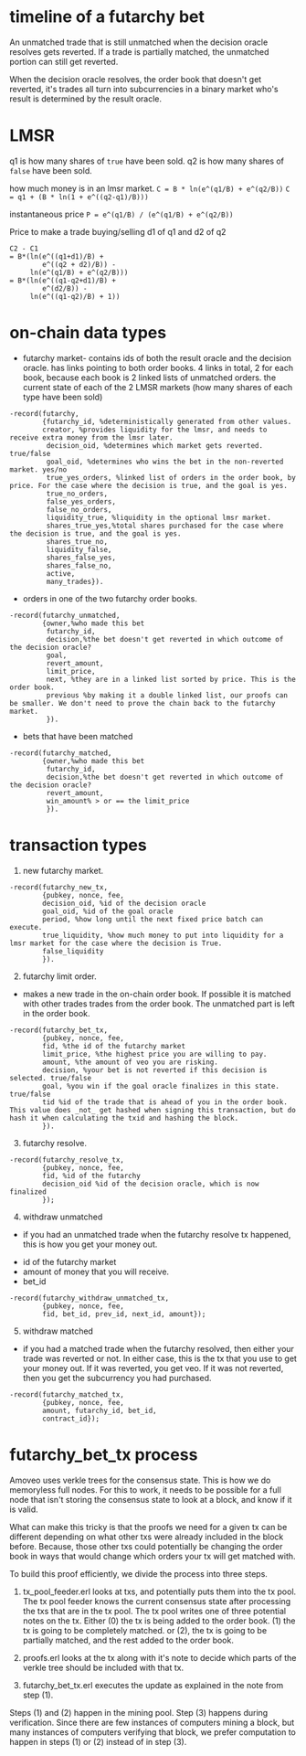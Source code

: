 timeline of a futarchy bet
======
An unmatched trade that is still unmatched when the decision oracle resolves gets reverted.
If a trade is partially matched, the unmatched portion can still get reverted.

When the decision oracle resolves, the order book that doesn't get reverted, it's trades all turn into subcurrencies in a binary market who's result is determined by the result oracle.

LMSR
=======

q1 is how many shares of `true` have been sold. q2 is how many shares of `false` have been sold.

how much money is in an lmsr market.
`C = B * ln(e^(q1/B) + e^(q2/B))`
`C = q1 + (B * ln(1 + e^((q2-q1)/B)))`

instantaneous price 
`P = e^(q1/B) / (e^(q1/B) + e^(q2/B))`

Price to make a trade buying/selling d1 of q1 and d2 of q2
```
C2 - C1
= B*(ln(e^((q1+d1)/B) +
        e^((q2 + d2)/B)) -
     ln(e^(q1/B) + e^(q2/B)))
= B*(ln(e^((q1-q2+d1)/B) +
        e^(d2/B)) -
     ln(e^((q1-q2)/B) + 1))
```

on-chain data types
=======

* futarchy market- contains ids of both the result oracle and the decision oracle. has links pointing to both order books. 4 links in total, 2 for each book, because each book is 2 linked lists of unmatched orders. the current state of each of the 2 LMSR markets (how many shares of each type have been sold)

```
-record(futarchy,
        {futarchy_id, %deterministically generated from other values.
        creator, %provides liquidity for the lmsr, and needs to receive extra money from the lmsr later.
         decision_oid, %determines which market gets reverted. true/false
         goal_oid, %determines who wins the bet in the non-reverted market. yes/no
         true_yes_orders, %linked list of orders in the order book, by price. For the case where the decision is true, and the goal is yes.
         true_no_orders,
         false_yes_orders,
         false_no_orders,
         liquidity_true, %liquidity in the optional lmsr market.
         shares_true_yes,%total shares purchased for the case where the decision is true, and the goal is yes.
         shares_true_no,
         liquidity_false,
         shares_false_yes,
         shares_false_no,
         active,
         many_trades}).
```

* orders in one of the two futarchy order books.

```
-record(futarchy_unmatched,
        {owner,%who made this bet
         futarchy_id,
         decision,%the bet doesn't get reverted in which outcome of the decision oracle?
         goal,
         revert_amount,
         limit_price,
         next, %they are in a linked list sorted by price. This is the order book.
         previous %by making it a double linked list, our proofs can be smaller. We don't need to prove the chain back to the futarchy market.
         }).
```

* bets that have been matched

```
-record(futarchy_matched,
        {owner,%who made this bet
         futarchy_id,
         decision,%the bet doesn't get reverted in which outcome of the decision oracle?
         revert_amount,
         win_amount% > or == the limit_price
         }).
```


transaction types
=================


1) new futarchy market.
```
-record(futarchy_new_tx,
        {pubkey, nonce, fee,
        decision_oid, %id of the decision oracle
        goal_oid, %id of the goal oracle
        period, %how long until the next fixed price batch can execute.
        true_liquidity, %how much money to put into liquidity for a lmsr market for the case where the decision is True.
        false_liquidity 
        }).
```

2) futarchy limit order.
* makes a new trade in the on-chain order book. If possible it is matched with other trades trades from the order book. The unmatched part is left in the order book.
```
-record(futarchy_bet_tx,
        {pubkey, nonce, fee,
        fid, %the id of the futarchy market
        limit_price, %the highest price you are willing to pay.
        amount, %the amount of veo you are risking.
        decision, %your bet is not reverted if this decision is selected. true/false
        goal, %you win if the goal oracle finalizes in this state. true/false
        tid %id of the trade that is ahead of you in the order book. This value does _not_ get hashed when signing this transaction, but do hash it when calculating the txid and hashing the block.
        }).
```

3) futarchy resolve.
```
-record(futarchy_resolve_tx,
        {pubkey, nonce, fee,
        fid, %id of the futarchy
        decision_oid %id of the decision oracle, which is now finalized
        });
```

4) withdraw unmatched
- if you had an unmatched trade when the futarchy resolve tx happened, this is how you get your money out.
* id of the futarchy market
* amount of money that you will receive.
* bet_id
```
-record(futarchy_withdraw_unmatched_tx,
        {pubkey, nonce, fee,
        fid, bet_id, prev_id, next_id, amount});
```

5) withdraw matched
- if you had a matched trade when the futarchy resolved, then either your trade was reverted or not. In either case, this is the tx that you use to get your money out. If it was reverted, you get veo. If it was not reverted, then you get the subcurrency you had purchased.
```
-record(futarchy_matched_tx,
        {pubkey, nonce, fee,
        amount, futarchy_id, bet_id,
        contract_id});
```


futarchy_bet_tx process
=============

Amoveo uses verkle trees for the consensus state. This is how we do memoryless full nodes.
For this to work, it needs to be possible for a full node that isn't storing the consensus state to look at a block, and know if it is valid.

What can make this tricky is that the proofs we need for a given tx can be different depending on what other txs were already included in the block before. Because, those other txs could potentially be changing the order book in ways that would change which orders your tx will get matched with.

To build this proof efficiently, we divide the process into three steps.

1) tx_pool_feeder.erl looks at txs, and potentially puts them into the tx pool. The tx pool feeder knows the current consensus state after processing the txs that are in the tx pool. The tx pool writes one of three potential notes on the tx. Either (0) the tx is being added to the order book. (1) the tx is going to be completely matched. or (2), the tx is going to be partially matched, and the rest added to the order book.

2) proofs.erl  looks at the tx along with it's note to decide which parts of the verkle tree should be included with that tx.

3) futarchy_bet_tx.erl executes the update as explained in the note from step (1).

Steps (1) and (2) happen in the mining pool. Step (3) happens during verification.
Since there are few instances of computers mining a block, but many instances of computers verifying that block, we prefer computation to happen in steps (1) or (2) instead of in step (3).
